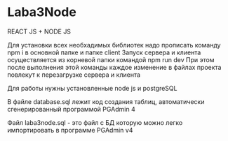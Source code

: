 # Laba3Node

REACT JS + NODE JS

Для установки всех необхадимых библиотек надо прописать команду npm i в основной папке и папке client
Запуск сервера и клиента осуществляется из корневой папки командой npm run dev
При этом после выполнения этой команды каждое изменение в файлах проекта повлекут к перезагрузке сервера и клиента

Для работы нужны установленные node js и postgreSQL

В файле database.sql лежит код создания таблиц, автоматически сгенерированный программой PGAdmin 4

Файл laba3node.sql - это файл с БД которую можно легко импортировать в программе PGAdmin v4 

